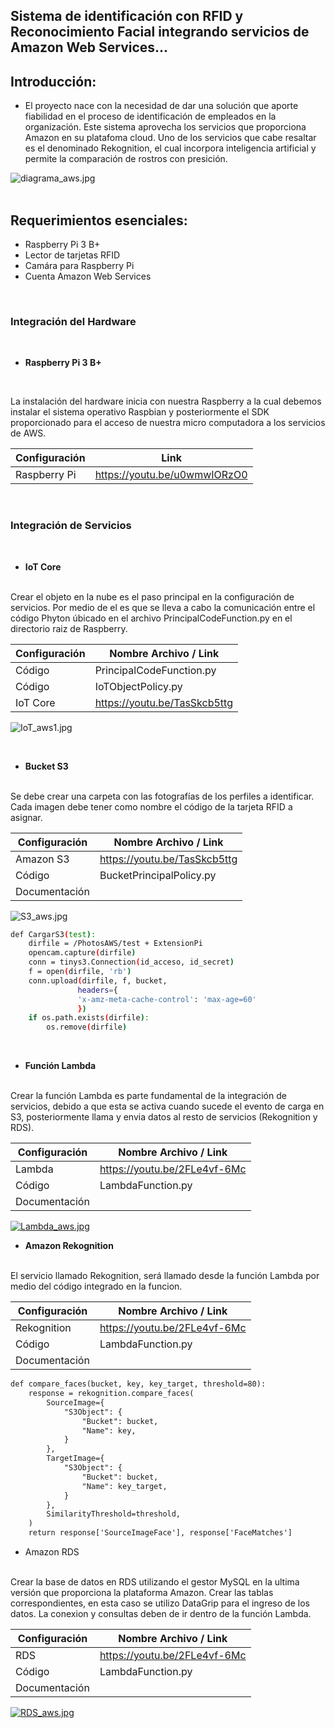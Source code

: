 ## Sistema de identificación con RFID y Reconocimiento Facial integrando servicios de Amazon Web Services...

## Introducción:
- <p> El proyecto nace con la necesidad de dar una solución que aporte fiabilidad en el proceso de identificación de empleados en la organización. Este sistema aprovecha los servicios que proporciona Amazon en su platafoma cloud. Uno de los servicios que cabe resaltar es el denominado Rekognition, el cual incorpora inteligencia artificial y permite la comparación de rostros con presición.</p>

![diagrama_aws.jpg](https://marvinorellana.s3.us-east-2.amazonaws.com/diagrama_aws.jpg?response-content-disposition=inline&X-Amz-Security-Token=IQoJb3JpZ2luX2VjEAUaCXVzLWVhc3QtMiJGMEQCIFA78q91BPnK4wAcZYm7PiZXxjVzKxpBmv1OEk9C0ZooAiBwgMqOmx69NTc4h5A9uC2XWrZIS%2BYZTjr%2FAbirJoZuLyr2Agh%2BEAAaDDg3NTM4NTU3NDQ2MSIMTL3zehWm32RfUBz1KtMCNqJISZvgjXc0AEm8bjeTl0Pl8TB3lX23FMZ4KPKehDrl6nzfh2DDpSuzQuX2l%2FYacQcrEND6F8YM72Y%2BQvoBvYc9Plov%2Ffs3XUPkUL1uh6rLnNp%2BHupYIK2MFYGeMH5d6Pah%2FbjQmJ1d82W294lDlsS68ZN%2F244WYDlMby4jMjXY4VKS7l%2ByEbs8z1yaRu65XFCH0T1EQ5%2FlKrvy02QaYKnWFxkkxZSgIXYgr1cluwJJK06WYCRF9t%2Ft6kcKR1UfRg5g0DuMe0H5X8Ex6mXjE5yH0Xd%2FTnODo6zW%2BA%2Ftx7BWxmJCgs%2FSSHueFt2QthHYnW2NwiQo3Ch6Yrn1CRoPwiBswQZPEBnFKXy2Vz2Tani9hx7MUX0JNn%2B4dYUFv3rFP5PHWACojbNeQ6l93ltS93kkj8uA85chJnoiiuaH9CgZV9ck1O3vHg7jVYRsovJRPIppMO6W%2BIoGOrQCV7ZBCc5HKhTMvRvUCGu%2FT2jndvDlTGVanUZxr6sIUMXymfpDpBW2b8VU4FLYWK3gC%2FMzgeGS7SaOQJaO7h%2FQC1Fh%2B%2BrKhan4qWarsdFIYLG7sfP%2FWmZcX5w5QUdQR%2FJ4B%2FhfYALHu9rtAlA%2BaZOExhCeqnXeFurBXzsQQFF13qdWeR%2BhEfeOH3S32pHyw8VNmR1E%2B0n8RkHV5APTr1AWT5B7WTtBu%2Fn5%2FN8cJyly7u6HJ6q42lTKu1z17PDaZUqkJUPtxTrEcTRUSngUKKtUM2zpBKl%2Bb4DUmscJcBckxzsHOX10MpjKVPAfM5SCgLVBqwB4Hl01twpLLTqA0RqCpba9pMuBsQwLu2csFDWIivUpo%2B%2F31G6f0ti9kDt2xzxOxKN6xaiy1B%2Blul%2BD9KcNE7wXJP8%3D&X-Amz-Algorithm=AWS4-HMAC-SHA256&X-Amz-Date=20211007T023045Z&X-Amz-SignedHeaders=host&X-Amz-Expires=300&X-Amz-Credential=ASIA4XUIL2Q6VLY3IQNG%2F20211007%2Fus-east-2%2Fs3%2Faws4_request&X-Amz-Signature=e75a2b40da1d4fe58886b59c42e2813d97cf1ee488bdfea2a4f4d7cb5c6742a7 "diagrama_aws.jpg")
<br>
<br>
## Requerimientos esenciales:
- Raspberry Pi 3 B+
- Lector de tarjetas RFID
- Camára para Raspberry Pi
- Cuenta Amazon Web Services

<br>

### Integración del Hardware
<br>

- **Raspberry Pi 3 B+**
<br>

La instalación del hardware inicia con nuestra Raspberry a la cual debemos instalar el sistema operativo Raspbian y posteriormente el SDK proporcionado para el acceso de nuestra micro computadora a los servicios de AWS.

| Configuración | Link |
| ------ | ------ |
| Raspberry Pi | https://youtu.be/u0wmwIORzO0|

<br>

### Integración de Servicios
<br>

- **IoT Core**
<br>
Crear el objeto en la nube es el paso principal en la configuración de servicios. Por medio de el es que se lleva a cabo la comunicación entre el código Phyton úbicado en el archivo PrincipalCodeFunction.py en el directorio raiz de Raspberry.

| Configuración | Nombre Archivo / Link |
| ------ | ------ |
| Código| PrincipalCodeFunction.py|
| Código| IoTObjectPolicy.py|
| IoT Core | https://youtu.be/TasSkcb5ttg |

![IoT_aws1.jpg](https://marvinorellana.s3.us-east-2.amazonaws.com/IoT_aws1.jpg?response-content-disposition=inline&X-Amz-Security-Token=IQoJb3JpZ2luX2VjEAUaCXVzLWVhc3QtMiJGMEQCIFA78q91BPnK4wAcZYm7PiZXxjVzKxpBmv1OEk9C0ZooAiBwgMqOmx69NTc4h5A9uC2XWrZIS%2BYZTjr%2FAbirJoZuLyr2Agh%2BEAAaDDg3NTM4NTU3NDQ2MSIMTL3zehWm32RfUBz1KtMCNqJISZvgjXc0AEm8bjeTl0Pl8TB3lX23FMZ4KPKehDrl6nzfh2DDpSuzQuX2l%2FYacQcrEND6F8YM72Y%2BQvoBvYc9Plov%2Ffs3XUPkUL1uh6rLnNp%2BHupYIK2MFYGeMH5d6Pah%2FbjQmJ1d82W294lDlsS68ZN%2F244WYDlMby4jMjXY4VKS7l%2ByEbs8z1yaRu65XFCH0T1EQ5%2FlKrvy02QaYKnWFxkkxZSgIXYgr1cluwJJK06WYCRF9t%2Ft6kcKR1UfRg5g0DuMe0H5X8Ex6mXjE5yH0Xd%2FTnODo6zW%2BA%2Ftx7BWxmJCgs%2FSSHueFt2QthHYnW2NwiQo3Ch6Yrn1CRoPwiBswQZPEBnFKXy2Vz2Tani9hx7MUX0JNn%2B4dYUFv3rFP5PHWACojbNeQ6l93ltS93kkj8uA85chJnoiiuaH9CgZV9ck1O3vHg7jVYRsovJRPIppMO6W%2BIoGOrQCV7ZBCc5HKhTMvRvUCGu%2FT2jndvDlTGVanUZxr6sIUMXymfpDpBW2b8VU4FLYWK3gC%2FMzgeGS7SaOQJaO7h%2FQC1Fh%2B%2BrKhan4qWarsdFIYLG7sfP%2FWmZcX5w5QUdQR%2FJ4B%2FhfYALHu9rtAlA%2BaZOExhCeqnXeFurBXzsQQFF13qdWeR%2BhEfeOH3S32pHyw8VNmR1E%2B0n8RkHV5APTr1AWT5B7WTtBu%2Fn5%2FN8cJyly7u6HJ6q42lTKu1z17PDaZUqkJUPtxTrEcTRUSngUKKtUM2zpBKl%2Bb4DUmscJcBckxzsHOX10MpjKVPAfM5SCgLVBqwB4Hl01twpLLTqA0RqCpba9pMuBsQwLu2csFDWIivUpo%2B%2F31G6f0ti9kDt2xzxOxKN6xaiy1B%2Blul%2BD9KcNE7wXJP8%3D&X-Amz-Algorithm=AWS4-HMAC-SHA256&X-Amz-Date=20211007T050449Z&X-Amz-SignedHeaders=host&X-Amz-Expires=300&X-Amz-Credential=ASIA4XUIL2Q6VLY3IQNG%2F20211007%2Fus-east-2%2Fs3%2Faws4_request&X-Amz-Signature=fa9606eb5e07a17d02409c616d3e67c977c24f3aa4a823f1105c96925042d305 "IoT_aws1.jpg")

<br>

- **Bucket S3**
<br>
Se debe crear una carpeta con las fotografías de los perfiles a identificar. Cada imagen debe tener como nombre el código de la tarjeta RFID a asignar. 

| Configuración | Nombre Archivo / Link |
| ------ | ------ |
| Amazon S3 | https://youtu.be/TasSkcb5ttg |
| Código | BucketPrincipalPolicy.py |
| Documentación| |

![S3_aws.jpg](https://marvinorellana.s3.us-east-2.amazonaws.com/S3_aws.jpg?response-content-disposition=inline&X-Amz-Security-Token=IQoJb3JpZ2luX2VjEAUaCXVzLWVhc3QtMiJGMEQCIFA78q91BPnK4wAcZYm7PiZXxjVzKxpBmv1OEk9C0ZooAiBwgMqOmx69NTc4h5A9uC2XWrZIS%2BYZTjr%2FAbirJoZuLyr2Agh%2BEAAaDDg3NTM4NTU3NDQ2MSIMTL3zehWm32RfUBz1KtMCNqJISZvgjXc0AEm8bjeTl0Pl8TB3lX23FMZ4KPKehDrl6nzfh2DDpSuzQuX2l%2FYacQcrEND6F8YM72Y%2BQvoBvYc9Plov%2Ffs3XUPkUL1uh6rLnNp%2BHupYIK2MFYGeMH5d6Pah%2FbjQmJ1d82W294lDlsS68ZN%2F244WYDlMby4jMjXY4VKS7l%2ByEbs8z1yaRu65XFCH0T1EQ5%2FlKrvy02QaYKnWFxkkxZSgIXYgr1cluwJJK06WYCRF9t%2Ft6kcKR1UfRg5g0DuMe0H5X8Ex6mXjE5yH0Xd%2FTnODo6zW%2BA%2Ftx7BWxmJCgs%2FSSHueFt2QthHYnW2NwiQo3Ch6Yrn1CRoPwiBswQZPEBnFKXy2Vz2Tani9hx7MUX0JNn%2B4dYUFv3rFP5PHWACojbNeQ6l93ltS93kkj8uA85chJnoiiuaH9CgZV9ck1O3vHg7jVYRsovJRPIppMO6W%2BIoGOrQCV7ZBCc5HKhTMvRvUCGu%2FT2jndvDlTGVanUZxr6sIUMXymfpDpBW2b8VU4FLYWK3gC%2FMzgeGS7SaOQJaO7h%2FQC1Fh%2B%2BrKhan4qWarsdFIYLG7sfP%2FWmZcX5w5QUdQR%2FJ4B%2FhfYALHu9rtAlA%2BaZOExhCeqnXeFurBXzsQQFF13qdWeR%2BhEfeOH3S32pHyw8VNmR1E%2B0n8RkHV5APTr1AWT5B7WTtBu%2Fn5%2FN8cJyly7u6HJ6q42lTKu1z17PDaZUqkJUPtxTrEcTRUSngUKKtUM2zpBKl%2Bb4DUmscJcBckxzsHOX10MpjKVPAfM5SCgLVBqwB4Hl01twpLLTqA0RqCpba9pMuBsQwLu2csFDWIivUpo%2B%2F31G6f0ti9kDt2xzxOxKN6xaiy1B%2Blul%2BD9KcNE7wXJP8%3D&X-Amz-Algorithm=AWS4-HMAC-SHA256&X-Amz-Date=20211007T051121Z&X-Amz-SignedHeaders=host&X-Amz-Expires=299&X-Amz-Credential=ASIA4XUIL2Q6VLY3IQNG%2F20211007%2Fus-east-2%2Fs3%2Faws4_request&X-Amz-Signature=fcfa22975b660acef67ceacccd0d6e338dadffc0282bfed6ab73404e6933b726 "S3_aws.jpg")

```sh
def CargarS3(test):
    dirfile = /PhotosAWS/test + ExtensionPi
    opencam.capture(dirfile)
    conn = tinys3.Connection(id_acceso, id_secret)
    f = open(dirfile, 'rb')
    conn.upload(dirfile, f, bucket,
               headers={
               'x-amz-meta-cache-control': 'max-age=60'
               })
    if os.path.exists(dirfile):
        os.remove(dirfile)
```

<br>

- **Función Lambda**
<br>
Crear la función Lambda es parte fundamental de la integración de servicios, debido a que esta se activa cuando sucede el evento de carga en S3, posteriormente llama y envia datos al resto de servicios (Rekognition y RDS).

| Configuración | Nombre Archivo / Link |
| ------ | ------ |
| Lambda | https://youtu.be/2FLe4vf-6Mc |
| Código | LambdaFunction.py |
| Documentación|  |

[![Lambda_aws.jpg](https://marvinorellana.s3.us-east-2.amazonaws.com/Lambda_aws.jpg?response-content-disposition=inline&X-Amz-Security-Token=IQoJb3JpZ2luX2VjEBoaCXVzLWVhc3QtMiJGMEQCIGlmXPknSRqjS9ec5x%2Ba7wbPbllmYWfL3wXiebWUCYwAAiAJ5CrzJWZ5t9NU3l22fP4afswP7wU4NTytxULhsYv6JSr%2FAgiT%2F%2F%2F%2F%2F%2F%2F%2F%2F%2F8BEAAaDDg3NTM4NTU3NDQ2MSIMDNldtgo8uYIghJgnKtMC8gayoOAc2ol65gFo1wN8V3XRUZoydJRcbU%2FRKT02W0IezMorb7JVm%2BLWyupUtbq5Rzclenut66VlUiLrtnm0jHA%2BWu5h7pShzWYJuXHEoRBDnyBdPA%2FG91x2PqeTnBTFahX4IaIhmxL8HZ6AxdQp%2FBzBPzBTc5RkKjmNQKJes8mZCp1MunPlVzDdlVF8yWWk%2BHRcp6yT2XLco2bomw4SBDYqYnw0vQGPak5a8V%2FyDQP11LXW1ZXgH57wXujFQLbYOochXDE6gdGuv551Eb%2FOIA2bI%2BsUEhnugrSiRd9rrV24hx67sYbmMz0nlVc2i04BjK5ToSHHbQ6DQxZbNvuTd98XCvpGLIxMYVtftQ4jTwI%2FktA3l4zRHeh0LVe4bRToXv1NO8wUZ7grIhEXZIkl%2FHJ1aJs%2FDjjGQRAAzDcevXbCHzn3G1p0ckmI9yDYLzWG5fbJMO3e%2FIoGOrQCDc%2BFNH8onNJN61LSjRE4LT0KJlDT5tHFpx%2B3yoFhQOJKm9asIuo%2B9e6L8AuedTG%2FN8Qq4flC%2B7DIKFrzAR10%2FoeNkE1NqCdx%2BF4DCzpMewLQxAcTW4CuvG7DipKZIPqCoRznZxRLKJprrRDX784bWqqVNKm0AjBWRD7DDxcXBfEx%2BKISMGqrWAIVcSd61P8i6S4CZgl2%2FQLQLZ0u0HWkYQIrGC%2B3jgHA6WgitQOiUwwokeMr8JM9glO9jzRIOYXfaQU77fBsPtvNIVLF4t96ncrufoOaZYk3n9Uwu5Ye4Nfd4eJIHOZw5GBwAQQodogdg5zG9JyYAdfYnQ%2By%2FZI9bRCjrD7IRutDKHHgQA1y8bHHSETi4diACPqiGwvjOev4Niuubs0vlBS18iSMFgzpk8ZCtew%3D&X-Amz-Algorithm=AWS4-HMAC-SHA256&X-Amz-Date=20211007T200516Z&X-Amz-SignedHeaders=host&X-Amz-Expires=299&X-Amz-Credential=ASIA4XUIL2Q6YSL5ST7B%2F20211007%2Fus-east-2%2Fs3%2Faws4_request&X-Amz-Signature=9772c368d45924a72395777a4aff4e139f46f35d9af5abb080d22e926c631cda "Lambda_aws.jpg")](http://https://marvinorellana.s3.us-east-2.amazonaws.com/Lambda_aws.jpg?response-content-disposition=inline&X-Amz-Security-Token=IQoJb3JpZ2luX2VjEBoaCXVzLWVhc3QtMiJGMEQCIGlmXPknSRqjS9ec5x%2Ba7wbPbllmYWfL3wXiebWUCYwAAiAJ5CrzJWZ5t9NU3l22fP4afswP7wU4NTytxULhsYv6JSr%2FAgiT%2F%2F%2F%2F%2F%2F%2F%2F%2F%2F8BEAAaDDg3NTM4NTU3NDQ2MSIMDNldtgo8uYIghJgnKtMC8gayoOAc2ol65gFo1wN8V3XRUZoydJRcbU%2FRKT02W0IezMorb7JVm%2BLWyupUtbq5Rzclenut66VlUiLrtnm0jHA%2BWu5h7pShzWYJuXHEoRBDnyBdPA%2FG91x2PqeTnBTFahX4IaIhmxL8HZ6AxdQp%2FBzBPzBTc5RkKjmNQKJes8mZCp1MunPlVzDdlVF8yWWk%2BHRcp6yT2XLco2bomw4SBDYqYnw0vQGPak5a8V%2FyDQP11LXW1ZXgH57wXujFQLbYOochXDE6gdGuv551Eb%2FOIA2bI%2BsUEhnugrSiRd9rrV24hx67sYbmMz0nlVc2i04BjK5ToSHHbQ6DQxZbNvuTd98XCvpGLIxMYVtftQ4jTwI%2FktA3l4zRHeh0LVe4bRToXv1NO8wUZ7grIhEXZIkl%2FHJ1aJs%2FDjjGQRAAzDcevXbCHzn3G1p0ckmI9yDYLzWG5fbJMO3e%2FIoGOrQCDc%2BFNH8onNJN61LSjRE4LT0KJlDT5tHFpx%2B3yoFhQOJKm9asIuo%2B9e6L8AuedTG%2FN8Qq4flC%2B7DIKFrzAR10%2FoeNkE1NqCdx%2BF4DCzpMewLQxAcTW4CuvG7DipKZIPqCoRznZxRLKJprrRDX784bWqqVNKm0AjBWRD7DDxcXBfEx%2BKISMGqrWAIVcSd61P8i6S4CZgl2%2FQLQLZ0u0HWkYQIrGC%2B3jgHA6WgitQOiUwwokeMr8JM9glO9jzRIOYXfaQU77fBsPtvNIVLF4t96ncrufoOaZYk3n9Uwu5Ye4Nfd4eJIHOZw5GBwAQQodogdg5zG9JyYAdfYnQ%2By%2FZI9bRCjrD7IRutDKHHgQA1y8bHHSETi4diACPqiGwvjOev4Niuubs0vlBS18iSMFgzpk8ZCtew%3D&X-Amz-Algorithm=AWS4-HMAC-SHA256&X-Amz-Date=20211007T200516Z&X-Amz-SignedHeaders=host&X-Amz-Expires=299&X-Amz-Credential=ASIA4XUIL2Q6YSL5ST7B%2F20211007%2Fus-east-2%2Fs3%2Faws4_request&X-Amz-Signature=9772c368d45924a72395777a4aff4e139f46f35d9af5abb080d22e926c631cda "Lambda_aws.jpg")



- **Amazon Rekognition**
<br>
El servicio llamado Rekognition, será llamado desde la función Lambda por medio del código integrado en la funcion.

| Configuración | Nombre Archivo / Link |
| ------ | ------ |
| Rekognition | https://youtu.be/2FLe4vf-6Mc |
| Código | LambdaFunction.py |
| Documentación|  |

```html
def compare_faces(bucket, key, key_target, threshold=80):
	response = rekognition.compare_faces(
	    SourceImage={
			"S3Object": {
				"Bucket": bucket,
				"Name": key,
			}
		},
		TargetImage={
			"S3Object": {
				"Bucket": bucket,
				"Name": key_target,
			}
		},
	    SimilarityThreshold=threshold,
	)
	return response['SourceImageFace'], response['FaceMatches']
```

- Amazon RDS
<br>
Crear la base de datos en RDS utilizando el gestor MySQL en la ultima versión que proporciona la plataforma Amazon. Crear las tablas correspondientes, en esta caso se utilizo DataGrip para el ingreso de los datos. La conexion y consultas deben de ir dentro de la función Lambda. 

| Configuración | Nombre Archivo / Link |
| ------ | ------ |
| RDS | https://youtu.be/2FLe4vf-6Mc |
| Código | LambdaFunction.py |
| Documentación|  |


[![RDS_aws.jpg](https://marvinorellana.s3.us-east-2.amazonaws.com/RDS_aws.jpg?response-content-disposition=inline&X-Amz-Security-Token=IQoJb3JpZ2luX2VjEBoaCXVzLWVhc3QtMiJGMEQCIGlmXPknSRqjS9ec5x%2Ba7wbPbllmYWfL3wXiebWUCYwAAiAJ5CrzJWZ5t9NU3l22fP4afswP7wU4NTytxULhsYv6JSr%2FAgiT%2F%2F%2F%2F%2F%2F%2F%2F%2F%2F8BEAAaDDg3NTM4NTU3NDQ2MSIMDNldtgo8uYIghJgnKtMC8gayoOAc2ol65gFo1wN8V3XRUZoydJRcbU%2FRKT02W0IezMorb7JVm%2BLWyupUtbq5Rzclenut66VlUiLrtnm0jHA%2BWu5h7pShzWYJuXHEoRBDnyBdPA%2FG91x2PqeTnBTFahX4IaIhmxL8HZ6AxdQp%2FBzBPzBTc5RkKjmNQKJes8mZCp1MunPlVzDdlVF8yWWk%2BHRcp6yT2XLco2bomw4SBDYqYnw0vQGPak5a8V%2FyDQP11LXW1ZXgH57wXujFQLbYOochXDE6gdGuv551Eb%2FOIA2bI%2BsUEhnugrSiRd9rrV24hx67sYbmMz0nlVc2i04BjK5ToSHHbQ6DQxZbNvuTd98XCvpGLIxMYVtftQ4jTwI%2FktA3l4zRHeh0LVe4bRToXv1NO8wUZ7grIhEXZIkl%2FHJ1aJs%2FDjjGQRAAzDcevXbCHzn3G1p0ckmI9yDYLzWG5fbJMO3e%2FIoGOrQCDc%2BFNH8onNJN61LSjRE4LT0KJlDT5tHFpx%2B3yoFhQOJKm9asIuo%2B9e6L8AuedTG%2FN8Qq4flC%2B7DIKFrzAR10%2FoeNkE1NqCdx%2BF4DCzpMewLQxAcTW4CuvG7DipKZIPqCoRznZxRLKJprrRDX784bWqqVNKm0AjBWRD7DDxcXBfEx%2BKISMGqrWAIVcSd61P8i6S4CZgl2%2FQLQLZ0u0HWkYQIrGC%2B3jgHA6WgitQOiUwwokeMr8JM9glO9jzRIOYXfaQU77fBsPtvNIVLF4t96ncrufoOaZYk3n9Uwu5Ye4Nfd4eJIHOZw5GBwAQQodogdg5zG9JyYAdfYnQ%2By%2FZI9bRCjrD7IRutDKHHgQA1y8bHHSETi4diACPqiGwvjOev4Niuubs0vlBS18iSMFgzpk8ZCtew%3D&X-Amz-Algorithm=AWS4-HMAC-SHA256&X-Amz-Date=20211007T184703Z&X-Amz-SignedHeaders=host&X-Amz-Expires=300&X-Amz-Credential=ASIA4XUIL2Q6YSL5ST7B%2F20211007%2Fus-east-2%2Fs3%2Faws4_request&X-Amz-Signature=11b3a5cfec744ae75a1f551788ee1b16783f3d04474f0f069f09e713f255a8b2 "RDS_aws.jpg")](http://https://marvinorellana.s3.us-east-2.amazonaws.com/RDS_aws.jpg?response-content-disposition=inline&X-Amz-Security-Token=IQoJb3JpZ2luX2VjEBoaCXVzLWVhc3QtMiJGMEQCIGlmXPknSRqjS9ec5x%2Ba7wbPbllmYWfL3wXiebWUCYwAAiAJ5CrzJWZ5t9NU3l22fP4afswP7wU4NTytxULhsYv6JSr%2FAgiT%2F%2F%2F%2F%2F%2F%2F%2F%2F%2F8BEAAaDDg3NTM4NTU3NDQ2MSIMDNldtgo8uYIghJgnKtMC8gayoOAc2ol65gFo1wN8V3XRUZoydJRcbU%2FRKT02W0IezMorb7JVm%2BLWyupUtbq5Rzclenut66VlUiLrtnm0jHA%2BWu5h7pShzWYJuXHEoRBDnyBdPA%2FG91x2PqeTnBTFahX4IaIhmxL8HZ6AxdQp%2FBzBPzBTc5RkKjmNQKJes8mZCp1MunPlVzDdlVF8yWWk%2BHRcp6yT2XLco2bomw4SBDYqYnw0vQGPak5a8V%2FyDQP11LXW1ZXgH57wXujFQLbYOochXDE6gdGuv551Eb%2FOIA2bI%2BsUEhnugrSiRd9rrV24hx67sYbmMz0nlVc2i04BjK5ToSHHbQ6DQxZbNvuTd98XCvpGLIxMYVtftQ4jTwI%2FktA3l4zRHeh0LVe4bRToXv1NO8wUZ7grIhEXZIkl%2FHJ1aJs%2FDjjGQRAAzDcevXbCHzn3G1p0ckmI9yDYLzWG5fbJMO3e%2FIoGOrQCDc%2BFNH8onNJN61LSjRE4LT0KJlDT5tHFpx%2B3yoFhQOJKm9asIuo%2B9e6L8AuedTG%2FN8Qq4flC%2B7DIKFrzAR10%2FoeNkE1NqCdx%2BF4DCzpMewLQxAcTW4CuvG7DipKZIPqCoRznZxRLKJprrRDX784bWqqVNKm0AjBWRD7DDxcXBfEx%2BKISMGqrWAIVcSd61P8i6S4CZgl2%2FQLQLZ0u0HWkYQIrGC%2B3jgHA6WgitQOiUwwokeMr8JM9glO9jzRIOYXfaQU77fBsPtvNIVLF4t96ncrufoOaZYk3n9Uwu5Ye4Nfd4eJIHOZw5GBwAQQodogdg5zG9JyYAdfYnQ%2By%2FZI9bRCjrD7IRutDKHHgQA1y8bHHSETi4diACPqiGwvjOev4Niuubs0vlBS18iSMFgzpk8ZCtew%3D&X-Amz-Algorithm=AWS4-HMAC-SHA256&X-Amz-Date=20211007T184703Z&X-Amz-SignedHeaders=host&X-Amz-Expires=300&X-Amz-Credential=ASIA4XUIL2Q6YSL5ST7B%2F20211007%2Fus-east-2%2Fs3%2Faws4_request&X-Amz-Signature=11b3a5cfec744ae75a1f551788ee1b16783f3d04474f0f069f09e713f255a8b2 "RDS_aws.jpg")

